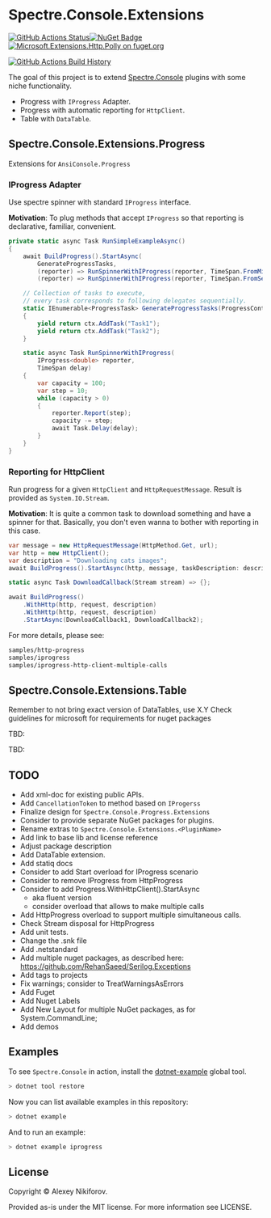 # Spectre.Console.Extensions

[![GitHub Actions Status](https://github.com/nikiforovall/Spectre.Console.Extensions/workflows/Build/badge.svg?branch=main)](https://github.com/nikiforovall/Spectre.Console.Extensions/actions)[![NuGet Badge](https://buildstats.info/nuget/Spectre.Console.Extensions)](https://www.nuget.org/packages/Spectre.Console.Extensions/)[![Microsoft.Extensions.Http.Polly on fuget.org](https://www.fuget.org/packages/Spectre.Console.Extensions/badge.svg)](https://www.fuget.org/packages/Spectre.Console.Extensions)

[![GitHub Actions Build History](https://buildstats.info/github/chart/nikiforovall/Spectre.Console.Extensions?branch=main&includeBuildsFromPullRequest=false)](https://github.com/nikiforovall/Spectre.Console.Extensions/actions)

The goal of this project is to extend [Spectre.Console](https://github.com/spectresystems/spectre.console) plugins with some niche functionality.

* Progress with `IProgress` Adapter.
* Progress with automatic reporting for `HttpClient`.
* Table with `DataTable`.

## Spectre.Console.Extensions.Progress

Extensions for `AnsiConsole.Progress`

### IProgress Adapter

Use spectre spinner with standard `IProgress` interface.

**Motivation**: To plug methods that accept `IProgress` so that reporting is declarative, familiar, convenient.

```csharp
private static async Task RunSimpleExampleAsync()
{
    await BuildProgress().StartAsync(
        GenerateProgressTasks,
        (reporter) => RunSpinnerWithIProgress(reporter, TimeSpan.FromMilliseconds(500)),
        (reporter) => RunSpinnerWithIProgress(reporter, TimeSpan.FromSeconds(1)));

    // Collection of tasks to execute,
    // every task corresponds to following delegates sequentially.
    static IEnumerable<ProgressTask> GenerateProgressTasks(ProgressContext ctx)
    {
        yield return ctx.AddTask("Task1");
        yield return ctx.AddTask("Task2");
    }

    static async Task RunSpinnerWithIProgress(
        IProgress<double> reporter,
        TimeSpan delay)
    {
        var capacity = 100;
        var step = 10;
        while (capacity > 0)
        {
            reporter.Report(step);
            capacity -= step;
            await Task.Delay(delay);
        }
    }
}
```

### Reporting for HttpClient

Run progress for a given `HttpClient` and `HttpRequestMessage`. Result is provided as `System.IO.Stream`.

**Motivation**: It is quite a common task to download something and have a spinner for that. Basically, you don't even wanna to bother with reporting in this case.

```csharp
var message = new HttpRequestMessage(HttpMethod.Get, url);
var http = new HttpClient();
var description = "Downloading cats images";
await BuildProgress().StartAsync(http, message, taskDescription: description, DownloadCallback);

static async Task DownloadCallback(Stream stream) => {};

await BuildProgress()
    .WithHttp(http, request, description)
    .WithHttp(http, request, description)
    .StartAsync(DownloadCallback1, DownloadCallback2);

```

For more details, please see:

```bash
samples/http-progress
samples/iprogress
samples/iprogress-http-client-multiple-calls
```

## Spectre.Console.Extensions.Table

Remember to not bring exact version of DataTables, use X.Y
Check guidelines for microsoft for requirements for nuget packages

TBD:

TBD:

## TODO

* Add xml-doc for existing public APIs.
* Add `CancellationToken` to method based on `IProgerss`
* Finalize design for `Spectre.Console.Progress.Extensions`
* Consider to provide separate NuGet packages for plugins.
* Rename extras to `Spectre.Console.Extensions.<PluginName>`
* Add link to base lib and license reference
* Adjust package description
* Add DataTable extension.
* Add statiq docs
* Consider to add Start overload for IProgress scenario
* Consider to remove IProgress from HttpProgress
* Consider to add Progress.WithHttpClient().StartAsync
  * aka fluent version
  * consider overload that allows to make multiple calls
* Add HttpProgress overload to support multiple simultaneous calls.
* Check Stream disposal for HttpProgress
* Add unit tests.
* Change the .snk file
* Add .netstandard
* Add multiple nuget packages, as described here: <https://github.com/RehanSaeed/Serilog.Exceptions>
* Add tags to projects
* Fix warnings; consider to TreatWarningsAsErrors
* Add Fuget
* Add Nuget Labels
* Add New Layout for multiple NuGet packages, as for System.CommandLine;
* Add demos

## Examples

To see `Spectre.Console` in action, install the [dotnet-example](https://github.com/patriksvensson/dotnet-example) global tool.

```bash
> dotnet tool restore
```

Now you can list available examples in this repository:

```bash
> dotnet example
```

And to run an example:

```bash
> dotnet example iprogress
```

## License

Copyright © Alexey Nikiforov.

Provided as-is under the MIT license. For more information see LICENSE.
